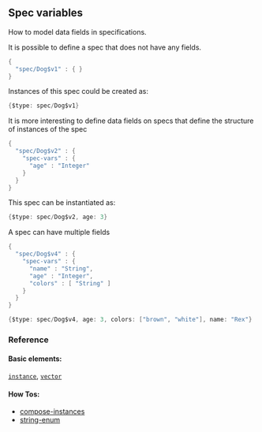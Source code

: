<!---
  This markdown file was generated. Do not edit.
  -->

## Spec variables

How to model data fields in specifications.

It is possible to define a spec that does not have any fields.

```java
{
  "spec/Dog$v1" : { }
}
```

Instances of this spec could be created as:

```java
{$type: spec/Dog$v1}
```

It is more interesting to define data fields on specs that define the structure of instances of the spec

```java
{
  "spec/Dog$v2" : {
    "spec-vars" : {
      "age" : "Integer"
    }
  }
}
```

This spec can be instantiated as:

```java
{$type: spec/Dog$v2, age: 3}
```

A spec can have multiple fields

```java
{
  "spec/Dog$v4" : {
    "spec-vars" : {
      "name" : "String",
      "age" : "Integer",
      "colors" : [ "String" ]
    }
  }
}
```

```java
{$type: spec/Dog$v4, age: 3, colors: ["brown", "white"], name: "Rex"}
```

### Reference

#### Basic elements:

[`instance`](../halite_basic-syntax-reference-j.md#instance), [`vector`](../halite_basic-syntax-reference-j.md#vector)

#### How Tos:

* [compose-instances](../how-to/halite_compose-instances-j.md)
* [string-enum](../how-to/halite_string-enum-j.md)


